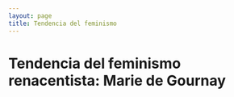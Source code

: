 ```yaml
---
layout: page
title: Tendencia del feminismo
---
```


# Tendencia del feminismo renacentista: Marie de Gournay
